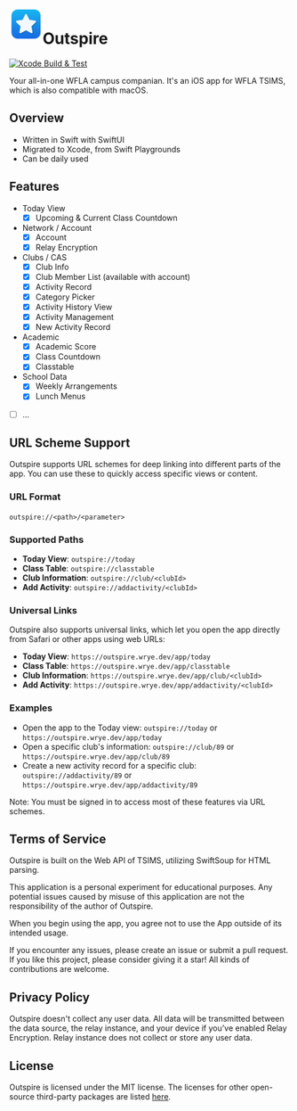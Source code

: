 <img align="left" width="60" height="60" src="https://raw.githubusercontent.com/at-wr/Outspire/refs/heads/main/Icon.png" alt="Outspire App Icon">

# Outspire
[![Xcode Build & Test](https://github.com/at-wr/Outspire/actions/workflows/build_test.yml/badge.svg)](https://github.com/at-wr/Outspire/actions/workflows/build_test.yml)

Your all-in-one WFLA campus companian. It's an iOS app for WFLA TSIMS, which is also compatible with macOS.

## Overview

- Written in Swift with SwiftUI
- Migrated to Xcode, from Swift Playgrounds
- Can be daily used

## Features

- Today View
	- [x] Upcoming & Current Class Countdown
- Network / Account
	- [x] Account
	- [x] Relay Encryption
- Clubs / CAS
	- [x] Club Info
	- [x] Club Member List (available with account)
	- [x] Activity Record
	- [x] Category Picker
	- [x] Activity History View
	- [x] Activity Management
	- [x] New Activity Record
- Academic
	- [x] Academic Score
	- [x] Class Countdown
	- [x] Classtable
- School Data
	- [x] Weekly Arrangements
	- [x] Lunch Menus
- [ ] …

## URL Scheme Support

Outspire supports URL schemes for deep linking into different parts of the app. You can use these to quickly access specific views or content.

### URL Format
`outspire://<path>/<parameter>`

### Supported Paths

- **Today View**: `outspire://today`
- **Class Table**: `outspire://classtable`
- **Club Information**: `outspire://club/<clubId>`
- **Add Activity**: `outspire://addactivity/<clubId>`

### Universal Links

Outspire also supports universal links, which let you open the app directly from Safari or other apps using web URLs:

- **Today View**: `https://outspire.wrye.dev/app/today`
- **Class Table**: `https://outspire.wrye.dev/app/classtable`
- **Club Information**: `https://outspire.wrye.dev/app/club/<clubId>`
- **Add Activity**: `https://outspire.wrye.dev/app/addactivity/<clubId>`

### Examples

- Open the app to the Today view: `outspire://today` or `https://outspire.wrye.dev/app/today`
- Open a specific club's information: `outspire://club/89` or `https://outspire.wrye.dev/app/club/89`
- Create a new activity record for a specific club: `outspire://addactivity/89` or `https://outspire.wrye.dev/app/addactivity/89`

Note: You must be signed in to access most of these features via URL schemes.

## Terms of Service

Outspire is built on the Web API of TSIMS, utilizing SwiftSoup for HTML parsing. 

This application is a personal experiment for educational purposes. Any potential issues caused by misuse of this application are not the responsibility of the author of Outspire.

When you begin using the app, you agree not to use the App outside of its intended usage.

If you encounter any issues, please create an issue or submit a pull request. If you like this project, please consider giving it a star! All kinds of contributions are welcome.

## Privacy Policy

Outspire doesn't collect any user data. All data will be transmitted between the data source, the relay instance, and your device if you’ve enabled Relay Encryption. Relay instance does not collect or store any user data.

## License

Outspire is licensed under the MIT license. The licenses for other open-source third-party packages are listed [here](./THIRD_PARTY_LICENSES).
